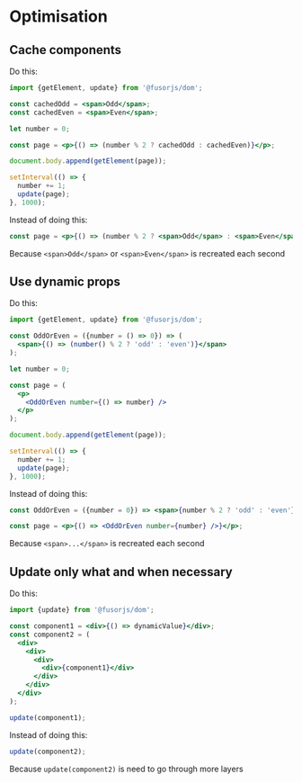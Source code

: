 # Optimisation

## Cache components

Do this:

```jsx
import {getElement, update} from '@fusorjs/dom';

const cachedOdd = <span>Odd</span>;
const cachedEven = <span>Even</span>;

let number = 0;

const page = <p>{() => (number % 2 ? cachedOdd : cachedEven)}</p>;

document.body.append(getElement(page));

setInterval(() => {
  number += 1;
  update(page);
}, 1000);
```

Instead of doing this:

```jsx
const page = <p>{() => (number % 2 ? <span>Odd</span> : <span>Even</span>)}</p>;
```

Because `<span>Odd</span>` or `<span>Even</span>` is recreated each second

## Use dynamic props

Do this:

```jsx
import {getElement, update} from '@fusorjs/dom';

const OddOrEven = ({number = () => 0}) => (
  <span>{() => (number() % 2 ? 'odd' : 'even')}</span>
);

let number = 0;

const page = (
  <p>
    <OddOrEven number={() => number} />
  </p>
);

document.body.append(getElement(page));

setInterval(() => {
  number += 1;
  update(page);
}, 1000);
```

Instead of doing this:

```jsx
const OddOrEven = ({number = 0}) => <span>{number % 2 ? 'odd' : 'even'}</span>;

const page = <p>{() => <OddOrEven number={number} />}</p>;
```

Because `<span>...</span>` is recreated each second

## Update only what and when necessary

Do this:

```jsx
import {update} from '@fusorjs/dom';

const component1 = <div>{() => dynamicValue}</div>;
const component2 = (
  <div>
    <div>
      <div>
        <div>{component1}</div>
      </div>
    </div>
  </div>
);

update(component1);
```

Instead of doing this:

```jsx
update(component2);
```

Because `update(component2)` is need to go through more layers
